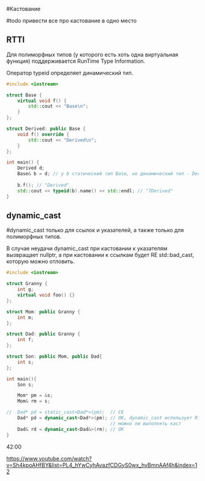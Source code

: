 #Кастование

<!-- Когда мы используем приведение типов, компилятор запоминает от какого объекта на самом деле был получен указатель -->
#todo привести все про кастование в одно место
## RTTI

Для полиморфных типов (у которого есть хоть одна виртуальная функция) поддерживается RunTime Type Information. 

Оператор typeid определяет динамический тип.

```C++
#include <iostream>

struct Base {
    virtual void f() {
        std::cout << "Base\n";
    }
};

struct Derived: public Base {
    void f() override {
        std::cout << "Derived\n";
    }
};

int main() {
    Derived d;
    Base& b = d; // у b статический тип Base, но динамический тип - Derived
    
    b.f(); // "Derived"
    std::cout << typeid(b).name() << std::endl; // "7Derived"
}
```

## dynamic_cast

#dynamic_cast только для ссылок и указателей, а также только для полиморфных типов.

В случае неудачи dynamic_cast при кастовании к указателям вызвращает nullptr, а при кастовании к ссылкам будет RE std::bad_cast, которую можно отловить.

```C++
#include <iostream>

struct Granny {
    int g;
    virtual void foo() {}
};

struct Mom: public Granny {
    int m;
};

struct Dad: public Granny {
    int f;
};

struct Son: public Mom, public Dad{
    int s;
};

int main(){
    Son s;

    Mom* pm = &s;
    Mom& rm = s;

//  Dad* pd = static_cast<Dad*>(pm);  // CE
    Dad* pd = dynamic_cast<Dad*>(pm); // OK, dynamic_cast использует RTTI, чтобы понять
                                      // можно ли выполнять каст 
    Dad& rd = dynamic_cast<Dad&>(rm); // OK
}
```

42:00

https://www.youtube.com/watch?v=Sh4kpoAHfBY&list=PL4_hYwCyhAvazfCDGyS0wx_hvBmnAAf4h&index=12